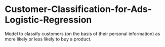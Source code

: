 # Customer-Classification-for-Ads-Logistic-Regression
Model to classify customers (on the basis of their personal information) as more likely or less likely to buy a product.

